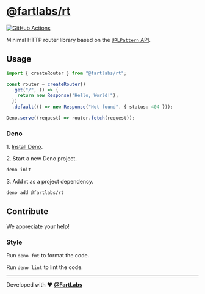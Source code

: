 # [@fartlabs/rt](https://jsr.io/@fartlabs/rt)

[![GitHub
Actions][GitHub Actions badge]][GitHub Actions]

Minimal HTTP router library based on the
[`URLPattern` API](https://developer.mozilla.org/en-US/docs/Web/API/URL_Pattern_API).

## Usage

```ts
import { createRouter } from "@fartlabs/rt";

const router = createRouter()
  .get("/", () => {
    return new Response("Hello, World!");
  })
  .default(() => new Response("Not found", { status: 404 }));

Deno.serve((request) => router.fetch(request));
```

### Deno

1\. [Install Deno](https://docs.deno.com/runtime/manual).

2\. Start a new Deno project.

```sh
deno init
```

3\. Add rt as a project dependency.

```sh
deno add @fartlabs/rt
```

## Contribute

We appreciate your help!

### Style

Run `deno fmt` to format the code.

Run `deno lint` to lint the code.

---

Developed with ❤️ [**@FartLabs**](https://github.com/FartLabs)

[JSR]: https://jsr.io/@fartlabs/rt
[JSR badge]: https://jsr.io/badges/@fartlabs/rt
[JSR score]: https://jsr.io/@fartlabs/rt/score
[JSR score badge]: https://jsr.io/badges/@fartlabs/rt/score
[GitHub Actions]: https://github.com/FartLabs/rt/actions/workflows/check.yaml
[GitHub Actions badge]: https://github.com/FartLabs/rt/actions/workflows/check.yaml/badge.svg
